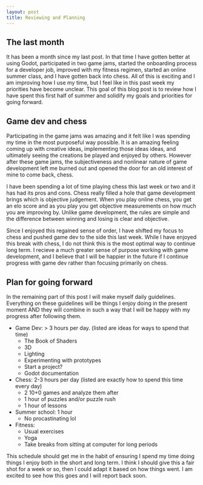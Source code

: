 ```yaml
---
layout: post
title: Reviewing and Planning
---
```


## The last month

It has been a month since my last post. In that time I have gotten better at using Godot, participated in two game jams, started the onboarding process for a developer job, improved with my fitness regimen, started an online summer class, and I have gotten back into chess. All of this is exciting and I am improving how I use my time, but I feel like in this past week my priorities have become unclear. This goal of this blog post is to review how I have spent this first half of summer and solidify my goals and priorities for going forward.

## Game dev and chess

Participating in the game jams was amazing and it felt like I was spending my time in the most purposeful way possible. It is an amazing feeling coming up with creative ideas, implementing those ideas ideas, and ultimately seeing the creations be played and enjoyed by others. However after these game jams, the subjectiveness and nonlinear nature of game development left me burned out and opened the door for an old interest of mine to come back, chess. 

I have been spending a lot of time playing chess this last week or two and it has had its pros and cons. Chess really filled a hole that game development brings which is objective judgement. When you play online chess, you get an elo score and as you play you get objective measurements on how much you are improving by. Unlike game development, the rules are simple and the difference between winning and losing is clear and objective.

Since I enjoyed this regained sense of order, I have shifted my focus to chess and pushed game dev to the side this last week. While I have enjoyed this break with chess, I do not think this is the most optimal way to continue long term. I recieve a much greater sense of purpose working with game development, and I believe that I will be happier in the future if I continue progress with game dev rather than focusing primarily on chess.

## Plan for going forward

In the remaining part of this post I will make myself daily guidelines. Everything on these guidelines will be things I enjoy doing in the present moment AND they will combine in such a way that I will be happy with my progress after following them.

+ Game Dev: > 3 hours per day. (listed are ideas for ways to spend that time)
  - The Book of Shaders
  - 3D 
  - Lighting
  - Experimenting with prototypes
  - Start a project?
  - Godot documentation
+ Chess: 2-3 hours per day (listed are exactly how to spend this time every day)
  - 2 10+0 games and analyze them after
  - 1 hour of puzzles and/or puzzle rush
  - 1 hour of lessons
+ Summer school: 1 hour
  - No procastinating lol
+ Fitness: 
  - Usual exercises
  - Yoga
  - Take breaks from sitting at computer for long periods

This schedule should get me in the habit of ensuring I spend my time doing things I enjoy both in the short and long term. I think I should give this a fair shot for a week or so, then I could adapt it based on how things went. I am excited to see how this goes and I will report back soon.

